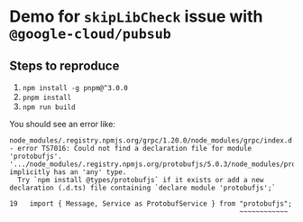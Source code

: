 # Demo for `skipLibCheck` issue with `@google-cloud/pubsub`

## Steps to reproduce

1. `npm install -g pnpm@^3.0.0`
2. `pnpm install`
3. `npm run build`

You should see an error like:
```
node_modules/.registry.npmjs.org/grpc/1.20.0/node_modules/grpc/index.d.ts:19:55 - error TS7016: Could not find a declaration file for module 'protobufjs'. '.../node_modules/.registry.npmjs.org/protobufjs/5.0.3/node_modules/protobufjs/dist/protobuf.js' implicitly has an 'any' type.
  Try `npm install @types/protobufjs` if it exists or add a new declaration (.d.ts) file containing `declare module 'protobufjs';`

19   import { Message, Service as ProtobufService } from "protobufjs";
                                                         ~~~~~~~~~~~~
```